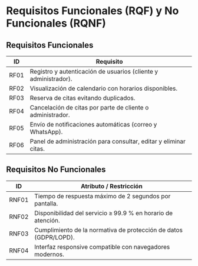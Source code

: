 # Requisitos Funcionales (RQF) y No Funcionales (RQNF)

## Requisitos Funcionales
| **ID**  | **Requisito**                                                  |
| ------- | -------------------------------------------------------------- |
| RF01    | Registro y autenticación de usuarios (cliente y administrador).|
| RF02    | Visualización de calendario con horarios disponibles.          |
| RF03    | Reserva de citas evitando duplicados.                          |
| RF04    | Cancelación de citas por parte de cliente o administrador.     |
| RF05    | Envío de notificaciones automáticas (correo y WhatsApp).       |
| RF06    | Panel de administración para consultar, editar y eliminar citas.|

## Requisitos No Funcionales
| **ID**   | **Atributo / Restricción**                                             |
| -------- | ---------------------------------------------------------------------- |
| RNF01    | Tiempo de respuesta máximo de 2 segundos por pantalla.                |
| RNF02    | Disponibilidad del servicio ≥ 99.9 % en horario de atención.          |
| RNF03    | Cumplimiento de la normativa de protección de datos (GDPR/LOPD).       |
| RNF04    | Interfaz responsive compatible con navegadores modernos.              |
